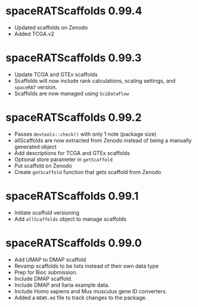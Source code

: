 # spaceRATScaffolds 0.99.4

* Updated scaffolds on Zenodo
* Added TCGA.v2

# spaceRATScaffolds 0.99.3

* Update TCGA and GTEx scaffolds
* Scaffolds will now include rank calculations, scaling settings, and `spaceRAT`
version.
* Scaffolds are now managed using `SciDataFlow`

# spaceRATScaffolds 0.99.2

* Passes `devtools::check()` with only 1 note (package size)
* allScaffolds are now extracted from Zenodo instead of being a manually 
generated object
* Add descriptions for TCGA and GTEx scaffolds
* Optional store parameter in `getScaffold`
* Put scaffold on Zenodo
* Create `getScaffold` function that gets scaffold from Zenodo

# spaceRATScaffolds 0.99.1

* Initiate scaffold versioning
* Add `allScaffolds` object to manage scaffolds

# spaceRATScaffolds 0.99.0

* Add UMAP to DMAP scaffold
* Revamp scaffolds to be lists instead of their own data type
* Prep for Bioc submission.
* Include DMAP scaffold.
* Include DMAP and Ilaria example data.
* Include Homo sapiens and Mus musculus gene ID converters.
* Added a `NEWS.md` file to track changes to the package.
